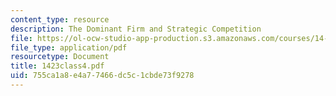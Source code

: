 ```yaml
---
content_type: resource
description: The Dominant Firm and Strategic Competition
file: https://ol-ocw-studio-app-production.s3.amazonaws.com/courses/14-23-government-regulation-of-industry-spring-2003/755ca1a8e4a77466dc5c1cbde73f9278_1423class4.pdf
file_type: application/pdf
resourcetype: Document
title: 1423class4.pdf
uid: 755ca1a8-e4a7-7466-dc5c-1cbde73f9278
---
```

